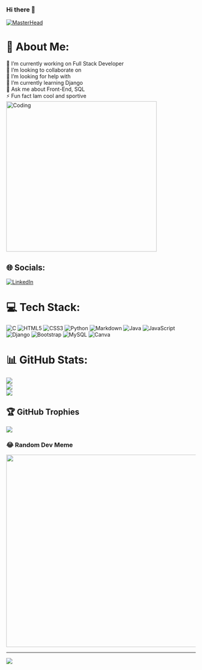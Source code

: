 ### Hi there 👋
[![MasterHead](https://www.digitalsolutionservices.com/img/services/web%20development.gif)](https://harshini003.io)
# 💫 About Me:
🔭 I’m currently working on Full Stack Developer<br>👯 I’m looking to collaborate on<br>🤝 I’m looking for help with<br>🌱 I’m currently learning Django<br>💬 Ask me about Front-End, SQL<br>⚡ Fun fact Iam cool and sportive
<img align="center" alt="Coding" width="400" src="https://miro.medium.com/v2/resize:fit:800/1*mr7WXw8tgpMhqugKP2WhrA.gif">

## 🌐 Socials:
[![LinkedIn](https://img.shields.io/badge/LinkedIn-%230077B5.svg?logo=linkedin&logoColor=white)](https://linkedin.com/in/https://www.linkedin.com/in/saisriharshinitelaprolu) 

# 💻 Tech Stack:
![C](https://img.shields.io/badge/c-%2300599C.svg?style=for-the-badge&logo=c&logoColor=white) ![HTML5](https://img.shields.io/badge/html5-%23E34F26.svg?style=for-the-badge&logo=html5&logoColor=white) ![CSS3](https://img.shields.io/badge/css3-%231572B6.svg?style=for-the-badge&logo=css3&logoColor=white) ![Python](https://img.shields.io/badge/python-3670A0?style=for-the-badge&logo=python&logoColor=ffdd54) ![Markdown](https://img.shields.io/badge/markdown-%23000000.svg?style=for-the-badge&logo=markdown&logoColor=white) ![Java](https://img.shields.io/badge/java-%23ED8B00.svg?style=for-the-badge&logo=java&logoColor=white) ![JavaScript](https://img.shields.io/badge/javascript-%23323330.svg?style=for-the-badge&logo=javascript&logoColor=%23F7DF1E) ![Django](https://img.shields.io/badge/django-%23092E20.svg?style=for-the-badge&logo=django&logoColor=white) ![Bootstrap](https://img.shields.io/badge/bootstrap-%23563D7C.svg?style=for-the-badge&logo=bootstrap&logoColor=white) ![MySQL](https://img.shields.io/badge/mysql-%2300f.svg?style=for-the-badge&logo=mysql&logoColor=white) ![Canva](https://img.shields.io/badge/Canva-%2300C4CC.svg?style=for-the-badge&logo=Canva&logoColor=white)
# 📊 GitHub Stats:
![](https://github-readme-stats.vercel.app/api?username=harshini003&theme=highcontrast&hide_border=false&include_all_commits=true&count_private=true)<br/>
![](https://github-readme-streak-stats.herokuapp.com/?user=harshini003&theme=highcontrast&hide_border=false)<br/>
![](https://github-readme-stats.vercel.app/api/top-langs/?username=harshini003&theme=highcontrast&hide_border=false&include_all_commits=true&count_private=true&layout=compact)

## 🏆 GitHub Trophies
![](https://github-profile-trophy.vercel.app/?username=harshini003&theme=radical&no-frame=false&no-bg=true&margin-w=4)

### 😂 Random Dev Meme
<img src="https://rm.up.railway.app/" width="512px"/>

---
[![](https://visitcount.itsvg.in/api?id=harshini003&icon=9&color=12)](https://visitcount.itsvg.in)

<!-- Proudly created with GPRM ( https://gprm.itsvg.in ) -->
